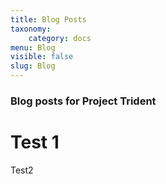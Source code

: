 ```yaml
---
title: Blog Posts
taxonomy:
	category: docs
menu: Blog
visible: false
slug: Blog
---
```


### Blog posts for Project Trident

# Test 1

Test2
